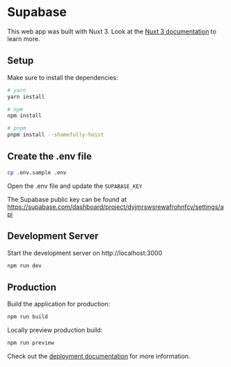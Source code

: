 # Supabase

This web app was built with Nuxt 3. Look at the [Nuxt 3 documentation](https://nuxt.com/docs/getting-started/introduction) to learn more.

## Setup

Make sure to install the dependencies:

```bash
# yarn
yarn install

# npm
npm install

# pnpm
pnpm install --shamefully-hoist
```

## Create the .env file

```bash
cp .env.sample .env
```

Open the .env file and update the ```SUPABASE_KEY```

The Supabase public key can be found at https://supabase.com/dashboard/project/dyjmrswsrewafrohnfcv/settings/api

## Development Server

Start the development server on http://localhost:3000

```bash
npm run dev
```

## Production

Build the application for production:

```bash
npm run build
```

Locally preview production build:

```bash
npm run preview
```

Check out the [deployment documentation](https://nuxt.com/docs/getting-started/deployment) for more information.